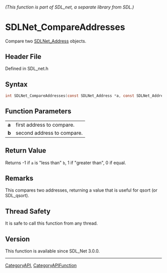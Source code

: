 ###### (This function is part of SDL_net, a separate library from SDL.)
# SDLNet_CompareAddresses

Compare two [SDLNet_Address](SDLNet_Address) objects.

## Header File

Defined in SDL_net.h

## Syntax

```c
int SDLNet_CompareAddresses(const SDLNet_Address *a, const SDLNet_Address *b);

```

## Function Parameters

|           |                            |
| --------- | -------------------------- |
| **a**     | first address to compare.  |
| **b**     | second address to compare. |

## Return Value

Returns -1 if `a` is "less than" `b`, 1 if "greater than", 0 if equal.

## Remarks

This compares two addresses, returning a value that is useful for qsort (or
SDL_qsort).

## Thread Safety

It is safe to call this function from any thread.

## Version

This function is available since SDL_Net 3.0.0.

----
[CategoryAPI](CategoryAPI), [CategoryAPIFunction](CategoryAPIFunction)

